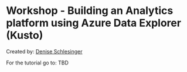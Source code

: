 # Workshop - Building an Analytics platform using Azure Data Explorer (Kusto)
Created by: [Denise Schlesinger](https://www.linkedin.com/in/deniseschlesinger/)

For the tutorial go to:
TBD